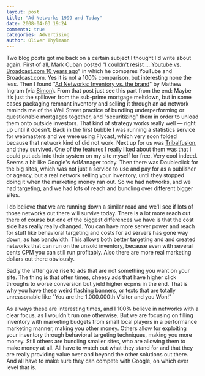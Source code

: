 ```yaml
---
layout: post
title: "Ad Networks 1999 and Today"
date: 2008-04-03 19:24
comments: true
categories: Advertising
author: Oliver Thylmann
---
```






Two blog posts got me back on a certain subject I thought I'd write about again. First of all, Mark Cuban posted &quot;[I couldn't resist ... Youtube vs. Broadcast.com 10 years ago](http://www.blogmaverick.com/2008/04/03/i-couldnt-resist/)&quot; in which he compares YouTube and Broadcast.com. Yes it is not a 100% comparison, but interesting none the less. Then I found &quot;[Ad Networks: Inventory vs. the brand](http://mathewingram.com/media/2008/03/24/ad-networks-inventory-vs-the-brand/)&quot; by Mathew Ingram (via [Simon](http://www.simonwaldman.net/2008/04/03/links-for-2008-04-03/)). From that post just see this part from the end:
Maybe it’s just the spillover from the sub-prime mortgage meltdown, but in some cases packaging remnant inventory and selling it through an ad network reminds me of the Wall Street practice of bundling underperforming or questionable mortgages together, and “securitizing” them in order to unload them onto outside investors. That kind of strategy works really well — right up until it doesn’t.
Back in the first bubble I was running a statistics service for webmasters and we were using Flycast, which very soon folded because that network kind of did not work. Next up for us was [Tribalfusion](http://tribalfusion.com/), and they survived. One of the features I really liked about them was that I could put ads into their system on my site myself for free. Very cool indeed. Seems a bit like Google's AdManager today. Then there was Doubleclick for the big sites, which was not just a service to use and pay for as a publisher or agency, but a real network selling your inventory, until they stopped doing it when the marketing money ran out. So we had networks, and we had targeting, and we had lots of reach and bundling over different bigger sites.

I do believe that we are running down a similar road and we'll see if lots of those networks out there will survive today. There is a lot more reach out there of course but one of the biggest differences we have is that the cost side has really really changed. You can have more server power and reach for stuff like behavioral targeting and costs for ad servers has gone way down, as has bandwidth. This allows both better targeting and and created networks that can run on the unsold inventory, because even with several cents CPM you can still run profitably. Also there are more real marketing dollars out there obviously.

Sadly the latter gave rise to ads that are not something you want on your site. The thing is that often times, cheesy ads that have higher click throughs to worse conversion but yield higher ecpms in the end. That is why you have these weird flashing banners, or texts that are totally unreasonable like &quot;You are the 1.000.000th Visitor and you Won!&quot;

As always these are interesting times, and I 100% believe in networks with a clear focus, as I wouldn't run one otherwise. But we are focusing on filling inventory with marketing budgets from small local players in a performance marketing manner, making you other money. Others allow for exploiting your inventory through behavioral targeting techniques, making you more money. Still others are bundling smaller sites, who are allowing them to make money at all. All have to watch out what they stand for and that they are really providing value over and beyond the other solutions out there. And all have to make sure they can compete with Google, on which ever level that is.


